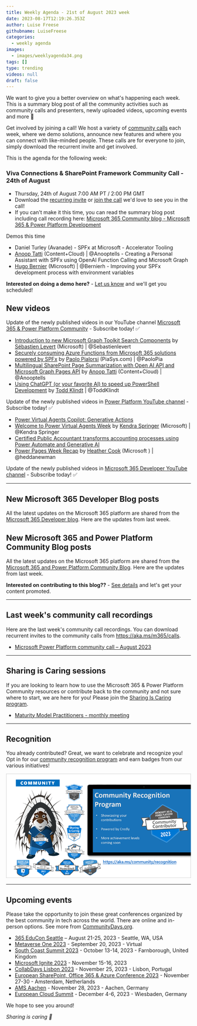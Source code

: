 ```yaml
---
title: Weekly Agenda - 21st of August 2023 week
date: 2023-08-17T12:19:26.353Z
author: Luise Freese
githubname: LuiseFreese
categories:
  - weekly agenda
images:
  - images/weeklyagenda34.png
tags: []
type: trending
videos: null
draft: false
---
```


We want to give you a better overview on what's happening each week. This is a summary blog post of all the community activities such as community calls and presenters, newly uploaded videos, upcoming events and more 🚀

Get involved by joining a call! We host a variety of [community calls](https://aka.ms/community/calls) each week, where we demo solutions, announce new features and where you can connect with like-minded people. These calls are for everyone to join, simply download the recurrent invite and get involved.

This is the agenda for the following week:

### Viva Connections & SharePoint Framework Community Call - 24th of August

* Thursday, 24th of August 7:00 AM PT / 2:00 PM GMT
* Download the [recurring invite](https://aka.ms/spdev-sig-call) or [join the call](https://aka.ms/spdev-sig-call-join) we'd love to see you in the call!
* If you can't make it this time, you can read the summary blog post including call recording here: [Microsoft 365 Community blog - Microsoft 365 & Power Platform Development](https://pnp.github.io/blog/categories/microsoft-365-and-power-platform-development-community-call/)

Demos this time

* Daniel Turley (Avanade) - SPFx at Microsoft - Accelerator Tooling
* [Anoop Tatti](https://twitter.com/anooptells) (Content+Cloud) | @Anooptells - Creating a Personal Assistant with SPFx using OpenAI Function Calling and Microsoft Graph
* [Hugo Bernier](https://twitter.com/bernierh) (Microsoft) | @Bernierh - Improving your SPFx development process with environment variables

**Interested on doing a demo here?** - [Let us know](https://aka.ms/community/request/demo) and we'll get you scheduled!


## New videos 

Update of the newly published videos in our YouTube channel [Microsoft 365 & Power Platform Community](https://www.youtube.com/channel/UC_mKdhw-V6CeCM7gTo_Iy7w) - Subscribe today! ✅

* [Introduction to new Microsoft Graph Toolkit Search Components](https://www.youtube.com/watch?v=bBuBgFQAXqM&t=2s) by [Sébastien Levert](https://twitter.com/sebastienlevert) (Microsoft) | @Sebastienlevert
* [Securely consuming Azure Functions from Microsoft 365 solutions powered by SPFx](https://www.youtube.com/watch?v=l9S2oc2Svz4&t=5s) by [Paolo Pialorsi](https://twitter.com/PaoloPia) (PiaSys.com) | @PaoloPia
* [Multilingual SharePoint Page Summarization with Open AI API and Microsoft Graph Pages API](https://www.youtube.com/watch?v=66MPYTjLtFM) by [Anoop Tatti](https://twitter.com/anooptells) (Content+Cloud) | @Anooptells
* [Using ChatGPT (or your favorite AI) to speed up PowerShell Development](https://www.youtube.com/watch?v=J_M5vcIdzZ4) by [Todd Klindt](https://twitter.com/toddklindt) | @ToddKlindt


Update of the newly published videos in [Power Platform YouTube channel](https://www.youtube.com/@mspowerplatform) - Subscribe today! ✅

* [Power Virtual Agents Copilot: Generative Actions](https://www.youtube.com/watch?v=l-FQXSrboIg)
* [Welcome to Power Virtual Agents Week](https://www.youtube.com/watch?v=6UweUrIrNPU) by [Kendra Springer](https://twitter.com/KendraSpringer) (Microsoft) | @Kendra Springer
* [Certified Public Accountant transforms accounting processes using Power Automate and Generative AI](https://www.youtube.com/watch?v=dSoCR3ZPNhY)
* [Power Pages Week Recap](https://www.youtube.com/watch?v=vdripgVGGqc) by [Heather Cook](https://twitter.com/heddanewman) (Microsoft ) | @heddanewman

Update of the newly published videos in [Microsoft 365 Developer YouTube channel](https://www.youtube.com/@Microsoft365Developer) - Subscribe today! ✅


---

## New Microsoft 365 Developer Blog posts

All the latest updates on the Microsoft 365 platform are shared from the [Microsoft 365 Developer blog](https://devblogs.microsoft.com/microsoft365dev/). Here are the updates from last week.


## New Microsoft 365 and Power Platform Community Blog posts

All the latest updates on the Microsoft 365 platform are shared from the [Microsoft 365 and Power Platform Community Blog](https://pnp.github.io/blog/). Here are the updates from last week.

**Interested on contributing to this blog??** - [See details](https://pnp.github.io/blog/post/contribute-blog/) and let's get your content promoted.

---

## Last week's community call recordings

Here are the last week's community call recordings. You can download recurrent invites to the community calls from https://aka.ms/m365/calls.

* [Microsoft Power Platform community call – August 2023](https://www.youtube.com/watch?v=8fHZs-W2qg4&t=374s)



---

## Sharing is Caring sessions

If you are looking to learn how to use the Microsoft 365 & Power Platform Community resources or contribute back to the community and not sure where to start, we are here for you! Please join the [Sharing Is Caring program](https://pnp.github.io/sharing-is-caring/).

* [Maturity Model Practitioners - monthly meeting](https://aka.ms/mm4m365/invite)

---

## Recognition

You already contributed? Great, we want to celebrate and recognize you! Opt in for our [community recognition program](https://pnp.github.io/recognitionprogram/) and earn badges from our various initiatives! 

![together-221201.png](images/community-recognization-program.png)

---

## Upcoming events

Please take the opportunity to join these great conferences organized by the best community in tech across the world. There are online and in-person options. See more from [CommunityDays.org](https://www.communitydays.org/).

* [365 EduCon Seattle](https://365educon.com/Seattle/) – August 21-25, 2023 - Seattle, WA, USA
* [Metaverse One 2023](https://www.communitydays.org/event/2023-09-20/metaverse-one-2023) - September 20, 2023 - Virtual
* [South Coast Summit 2023](https://www.southcoastsummit.com/) - October 13-14, 2023 - Farnborough, United Kingdom
* [Microsoft Ignite 2023](https://ignite.microsoft.com/) - November 15-16, 2023
* [CollabDays Lisbon 2023](https://www.collabdays.org/2023-lisbon/) - November 25, 2023 - Lisbon, Portugal
* [European SharePoint, Office 365 & Azure Conference 2023](https://www.sharepointeurope.com/) - November 27-30 - Amsterdam, Netherlands
* [AMS Aachen](https://www.communitydays.org/event/2023-11-28/ams-aachen) - November 28, 2023 - Aachen, Germany
* [European Cloud Summit](https://www.cloudsummit.eu/) - December 4-6, 2023 - Wiesbaden, Germany

We hope to see you around!

_Sharing is caring 🧡_
